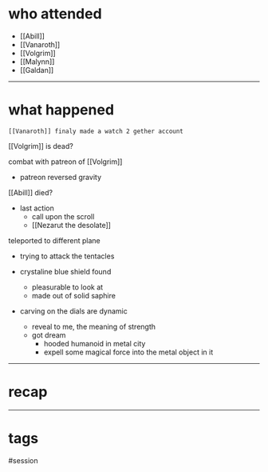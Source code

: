 # who attended

- [[Abill]]
- [[Vanaroth]]
- [[Volgrim]]
- [[Malynn]]
- [[Galdan]]

---
# what happened

``` out_of_character
[[Vanaroth]] finaly made a watch 2 gether account
```

[[Volgrim]] is dead?

combat with patreon of [[Volgrim]]
- patreon reversed gravity

[[Abill]] died?
- last action
	- call upon the scroll
	- [[Nezarut the desolate]]

teleported to different plane
- trying to attack the tentacles
- crystaline blue shield found
	- pleasurable to look at
	- made out of solid saphire

- carving on the dials are dynamic
	- reveal to me, the meaning of strength
	- got dream
		- hooded humanoid in metal city
		- expell some magical force into the metal object in it  

---
# recap



---
# tags

#session